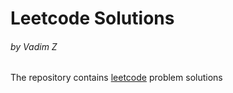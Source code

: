 # Leetcode Solutions
###### by Vadim Z

The repository contains [leetcode](https://leetcode.com/ "Leetcode official website") problem solutions
